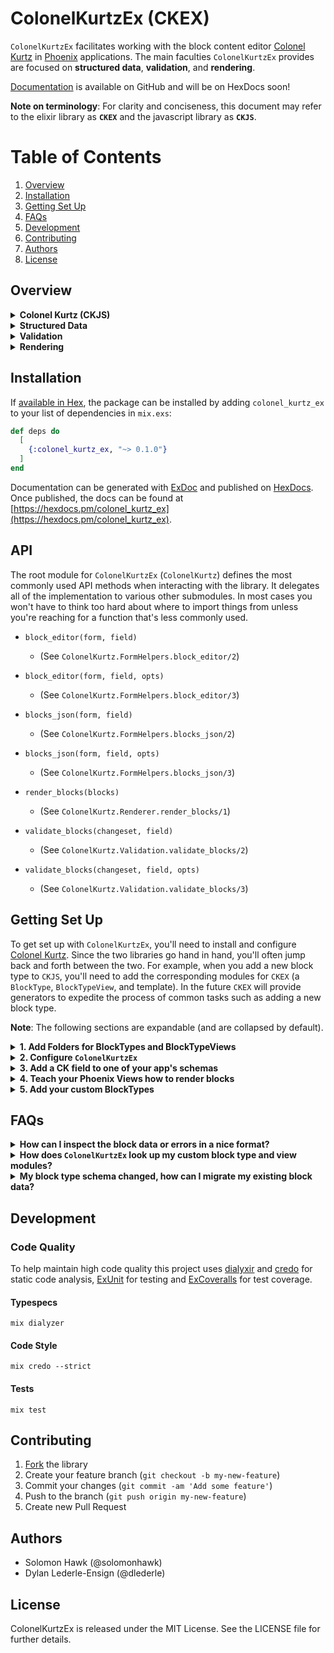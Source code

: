 # ColonelKurtzEx (CKEX)

`ColonelKurtzEx` facilitates working with the block content editor [Colonel Kurtz](https://github.com/vigetlabs/colonel-kurtz) in [Phoenix](https://www.phoenixframework.org/) applications. The main faculties `ColonelKurtzEx` provides are focused on **structured data**, **validation**, and **rendering**.

[Documentation](http://code.viget.com/colonel_kurtz_ex/) is available on GitHub and will be on HexDocs soon!

**Note on terminology**: For clarity and conciseness, this document may refer to the elixir library as **`CKEX`** and the javascript library as **`CKJS`**.

# Table of Contents
1. [Overview](#overview)
2. [Installation](#installation)
3. [Getting Set Up](#getting-set-up)
4. [FAQs](#faqs)
5. [Development](#development)
6. [Contributing](#contributing)
7. [Authors](#authors)
8. [License](#license)

## Overview

<details>
  <summary>
    <strong>Colonel Kurtz (CKJS)</strong>
  </summary>

  Colonel Kurtz is a block content editor implemented in JS.

  It is recommended that you have a reasonable understanding of `CKJS` and how to use it before diving into `CKEX`. Specifically, how the data is structured and how to extend its functionality with new block types. Head over to [the repo](https://github.com/vigetlabs/colonel-kurtz) for more information.

  Here's a brief summary of the basics to better orient you to some concepts relevant to `CKEX`:

  1. `CKJS` produces a (potentially deeply) nested tree of `blocks` in JSON format.
  2. A `block` has the following fields: `type`, `content`, and `blocks` (the latter represents any nested child blocks).
  3. When you define a `CKJS` block type, you implement it using a React Component which affords you great flexibility when it comes to the UI you present to users of your application.
</details>

<details>
  <summary>
    <strong>Structured Data</strong>
  </summary>

  Anyone familiar with Elixir and the surrounding community is likely to already understand the benefits of structured data. This isn't an essay on the subject but suffice to say that we believe in using named structs and predictable data wherever possible. One of the main motivations of `ColonelKurtzEx` is to convert `CKJS` JSON into named  structs.
</details>

<details>
  <summary>
    <strong>Validation</strong>
  </summary>

  Data integrity is crucial to building robust software and validation is important for helping users create valid data through providing helpful error messages. `ColonelKurtzEx` gives developers the ability to validate `CKJS` JSON data by leveraging [Ecto Changesets](https://hexdocs.pm/ecto/Ecto.Changeset.html#content) which should be familiar to many Elixir developers. If you've done anything with databases or validation you've likely used `Ecto` and will be familiar with how to implement validation rules for CK data using `CKEX`.
</details>

<details>
  <summary>
    <strong>Rendering</strong>
  </summary>

  `ColonelKurtzEx` provides a `BlockTypeView` macro that can be used in [Phoenix Views](https://hexdocs.pm/phoenix/Phoenix.View.html#content). A block type view, aside from being a normal Phoenix View (used to handle presentation of data), controls whether a block can render by specifying an implementation for `renderable?/1`. The default is `true`, but modules that `use` the macro may override this method to enable more fine-grained control over whether a block should be rendered based on its current data.

  For example, you might need to model a block that requires exactly 3 images to be defined in its data. If a greater or lesser number is specified, the block type view can disable rendering (e.g. to prevent invalid layouts from happening). However, you should try to implement these rules in your block type validation to prevent invalid data from reaching the database in the first place.
</details>

## Installation

If [available in Hex](https://hex.pm/docs/publish), the package can be installed by adding `colonel_kurtz_ex` to your list of dependencies in `mix.exs`:

```elixir
def deps do
  [
    {:colonel_kurtz_ex, "~> 0.1.0"}
  ]
end
```

Documentation can be generated with [ExDoc](https://github.com/elixir-lang/ex_doc) and published on [HexDocs](https://hexdocs.pm). Once published, the docs can be found at [https://hexdocs.pm/colonel_kurtz_ex](https://hexdocs.pm/colonel_kurtz_ex).

## API

The root module for `ColonelKurtzEx` (`ColonelKurtz`) defines the most commonly used API methods when interacting with the library. It delegates all of the implementation to various other submodules. In most cases you won't have to think too hard about where to import things from unless you're reaching for a function that's less commonly used.

- `block_editor(form, field)`
  - (See `ColonelKurtz.FormHelpers.block_editor/2`)

- `block_editor(form, field, opts)`
  - (See `ColonelKurtz.FormHelpers.block_editor/3`)

- `blocks_json(form, field)`
  - (See `ColonelKurtz.FormHelpers.blocks_json/2`)

- `blocks_json(form, field, opts)`
  - (See `ColonelKurtz.FormHelpers.blocks_json/3`)

- `render_blocks(blocks)`
  - (See `ColonelKurtz.Renderer.render_blocks/1`)

- `validate_blocks(changeset, field)`
  - (See `ColonelKurtz.Validation.validate_blocks/2`)

- `validate_blocks(changeset, field, opts)`
  - (See `ColonelKurtz.Validation.validate_blocks/3`)

## Getting Set Up

To get set up with `ColonelKurtzEx`, you'll need to install and configure [Colonel Kurtz](https://github.com/vigetlabs/colonel-kurtz). Since the two libraries go hand in hand, you'll often jump back and forth between the two. For example, when you add a new block type to `CKJS`, you'll need to add the corresponding modules for `CKEX` (a `BlockType`, `BlockTypeView`, and template). In the future `CKEX` will provide generators to expedite the process of common tasks such as adding a new block type.

**Note**: The following sections are expandable (and are collapsed by default).

<details>
  <summary>
    <strong>1. Add Folders for BlockTypes and BlockTypeViews</strong>
  </summary>

  After adding the library to your dependencies, you'll want to define a few modules in the scope of your application. One for your custom `BlockType` definitions, and one for your `BlockTypeView`s.

  **Note:** *it is important that each of these concepts live inside a dedicated module namespace in your application so that the library can look up specific block type and view modules at runtime.*

<details>
  <summary>
    See an example
  </summary>

  For example, assuming a standard phoenix project structure:

  1. Create a new subfolder inside `lib/your_app_web/views/`, using whatever name you'd like that corresponds with the module you'll be defining views inside (e.g. `lib/your_app_web/views/blocks/` folder and `YourAppWeb.Blocks` module.).

  2. Create a new subfolder inside `lib/your_app/`. Again, the name doesn't matter so long as you configure `ColonelKurtzEx` correctly (more information in the following section). For example, you might create a folder named `lib/your_app/block_types/` and to contain the `YourApp.BlockTypes` namespace.
</details>

  ---
</details>

<details>
  <summary>
    <strong>
      2. Configure <code>ColonelKurtzEx</code>
    </strong>
  </summary>

  Add the following to your `config/config.exs` to allow `CKEX` to locate your custom `BlockType` and `BlockTypeView` modules:

  ```elixir
  config :colonel_kurtz_ex, ColonelKurtz,
    block_views: YourAppWeb.Blocks,
    block_types: YourApp.BlockTypes
  ```

  ---
</details>

<details>
  <summary>
    <strong>
      3. Add a CK field to one of your app's schemas</code>
    </strong>
  </summary>

  1. First, amend the schema to add a new field that will hold your `CKJS` data:

      ```elixir
      defmodule YourApp.Post do
        use Ecto.Schema

        # 1. alias the custom ecto type
        alias ColonelKurtzEx.CKBlocks

        # 2. import the validation helper
        import ColonelKurtzEx.Validation, only: [validate_blocks: 2]

        schema "posts" do
          field :title, :string
          # 3. add a field of this type, named whatever you like
          field :content, CKBlocks, default: []
        end

        def changeset(post, params \\ %{}) do
          post
          # 4. make sure you cast the new field in your changeset
          |> cast(params, [:title, :content])
          # 5. call `validate_blocks` passing the name of your field
          |> validate_blocks(:content)
        end
      end
      ```

      **Note:** `validate_blocks/2` can take an atom or a list of atoms if you have more than one set of blocks fields to validate.

  2. Then create the migration to add the field to your database

      ```bash
      mix ecto.gen.migration add_content_to_posts
      ```

  3. `CKBlocks` expects the underlying field to be a `:map` which is implemented as a `jsonb` column in Postgres.

      ```elixir
      # priv/repo/migrations/<timestamp>_add_content_to_posts.exs

      defmodule YourApp.Repo.Migrations.AddContentToPost do
        use Ecto.Migration

        def change do
          alter table("posts") do
            add :content, :map
          end
        end
      end
      ```

  4. Run your migration

      ```bash
      mix ecto.migrate
      ```
  ---
</details>

<details>
  <summary>
    <strong>
      4. Teach your Phoenix Views how to render blocks
    </strong>
  </summary>

  1. Use `ColonelKurtz.render_blocks/1` to render block content somewhere in a template.

      <details>
        <summary>
          More information
        </summary>

        You may import this method as needed in the views that will render blocks. Or, as a convenience, you may import this function automatically in all of your phoenix views by adding it to the `your_app_web.ex` definition for `view` (or `view_helpers` if you want it to be available for live views as well, example below).
      </details>

  2. In addition, to render the block editor in your forms, you'll want to pull in `ColonelKurtz.render_blocks/1` too. The example below shows how to do this for all Phoenix Views in your application.

      <details>
        <summary>
          See an example
        </summary>

        ```elixir
        # lib/your_app_web.ex

          # ...

          defp view_helpers do
            quote do
              use Phoenix.HTML

              import Phoenix.LiveView.Helpers
              import BlogDemoWeb.LiveHelpers

              # 1. import `render_blocks/1` so that it is available for all views
              import ColonelKurtz, only: [render_blocks: 1, block_editor: 2]

              # 2. optional: import all of the form helpers if you want to use other methods (such as `blocks_json/2` or `block_errors_json/2`)
              import ColonelKurtz.FormHelpers

              import Phoenix.View

              import BlogDemoWeb.ErrorHelpers
              import BlogDemoWeb.Gettext

              alias BlogDemoWeb.Router.Helpers, as: Routes
            end
          end
          # ...
        ```
      </details>

  3. Render your blocks inside your view's show template:

      ```elixir
      # lib/your_app_web/templates/post/show.html.eex

      # ...

      <%= render_blocks @post.content %>

      # ...

      ```

  4. Render the block editor field inside your view's form:

      ```elixir
      # lib/your_app_web/templates/post/form.html.eex

      # ...

      <%= label f, :content %>
      <%= error_tag f, :content %>
      <%= block_editor f, :content %>

      # ...
      ```

  ---
</details>

<details>
  <summary>
    <strong>
      5. Add your custom BlockTypes
    </strong>
  </summary>

  **Note**: As of this writing, there remains a lot of work to do in order to provide a default set of useful block types, some of which are already provided by `CKJS`, along with generators to aide in the creation of new block types.

  1. **Create your BlockType module**: Continuing from the example scenario outlined above, create a new block type at `lib/your_app/block_types/image.ex` where `image` is just an example of a descriptive name of the block you're modeling.

      ```elixir
      # lib/your_app/block_types/image.ex

      # 1. optional, you may choose to define the `<type>Block` module if you need to add validation at the block level (for most use cases you can skip this step; it's only necessary if you need to validate e.g. that a block has a particular number of child `:blocks`).
      defmodule YourApp.BlockTypes.ImageBlock do
        use ColonelKurtz.BlockType

        def validate(_block, changeset) do
          changeset
          # e.g. this block must have at least 1 child block
          |> validate_length(:blocks, min: 1)
        end
      end

      # 2. define the `<type>Block.Content` module within your configured `:block_types` namespace
      defmodule YourApp.BlockTypes.ImageBlock.Content do
        # 3. use the BlockType macro, and specify the type string that matches the data returned by your CKJS block type
        use ColonelKurtz.BlockTypeContent

        # 4. use the `embedded_schema` macro to specify the schema for your block's content
        embedded_schema do
          field :src, :string
          field :width, :integer
          field :height, :integer
        end

        # 5. optional, but encouraged - define your validation rules for the block's content
        def validate(_content, changeset) do
          changeset
          |> validate_required([:src, :width, :height])
          # ... any other custom validation rules you need ...
        end
      end
      ```

  2. **Create your BlockView**: create a new block view at `lib/your_app_web/blocks/image_view.ex`.

      **Note:** make sure you've configured `ColonelKurtzEx` with the location of your `block_views` and `block_types`. See "**Configure `ColonelKurtzEx`**" above.

      ```elixir
      # lib/your_app_web/blocks/image_view.ex

      defmodule YourAppWeb.Blocks.ImageView do
        use YourAppWeb, :view
        use ColonelKurtz.BlockTypeView

        # optionally implement `renderable?/1`
        def renderable?(%ImageBlock{content: %{src: ""}} = block), do: false
        def renderable?(_block), do: true
      end
      ```
  ---
</details>

## FAQs

<details>
  <summary>
    <strong>
      How can I inspect the block data or errors in a nice format?
    </strong>
  </summary>

  Take a look at the functions provided in `ColonelKurtz.FormHelpers`, specifically `blocks_json/3` and `block_errors_json/3`. Both of these methods accept a third argument which is a list of options to pass to `Jason.Encoder` (hint: try `pretty: true`).

  ---
</details>

<details>
  <summary>
    <strong>
      How does <code>ColonelKurtzEx</code> look up my custom block type and view modules?
    </strong>
  </summary>

  You configure the `:block_views` and `:block_types` options for `CKEX` in your `config.exs` by providing the modules in your app that will contain your custom block types and views. When `CKEX` marshalls blocks JSON, it parses data into lists of maps using `Jason` and then looks up a block type based on the block's `type` field.

  It does so by calling `Module.concat` with the module you specified for `:block_types` and `Macro.camelize(type) <> "Block"` (e.g. `"image"` => `YourApp.BlockTypes.ImageBlock`).

  Similarly, to lookup your view modules `CKEX` calls `Module.concat` with the module you specified for `:block_views` and `Macro.camelize(type) <> "View"` (e.g. `"image"` => `YourAppWeb.Blocks.ImageView`).

  ---
</details>

<details>
  <summary>
    <strong>
      My block type schema changed, how can I migrate my existing block data?
    </strong>
  </summary>

  Congratulations, you've discovered an unsolved Hard Problem™.

  We're currently working on a proposal for library changes that might better facilitate data migrations on CK block JSON.

  In the meantime, it is recommended to leverage your RDBMS's capabilities for querying and modifying JSON. Our best advice for now is: As much as you can, try to avoid the need to migrate CK JSON data.

  ---
</details>

## Development

### Code Quality

To help maintain high code quality this project uses [dialyxir](https://github.com/jeremyjh/dialyxir) and [credo](https://github.com/rrrene/credo) for static code analysis, [ExUnit](https://hexdocs.pm/ex_unit/ExUnit.html) for testing and [ExCoveralls](https://github.com/parroty/excoveralls) for test coverage.

#### Typespecs

    mix dialyzer

#### Code Style
    mix credo --strict

#### Tests
    mix test

## Contributing

1. [Fork](http://github.com/vigetlabs/colonel_kurtz_ex/fork) the library
2. Create your feature branch (`git checkout -b my-new-feature`)
3. Commit your changes (`git commit -am 'Add some feature'`)
4. Push to the branch (`git push origin my-new-feature`)
5. Create new Pull Request

## Authors

- Solomon Hawk (@solomonhawk)
- Dylan Lederle-Ensign (@dlederle)

## License

ColonelKurtzEx is released under the MIT License. See the LICENSE file for further details.
